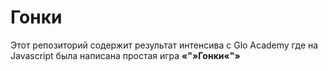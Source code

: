# Гонки

Этот репозиторий содержит результат интенсива с Glo Academy где на Javascript была написана простая игра **«"»Гонки«"»**
